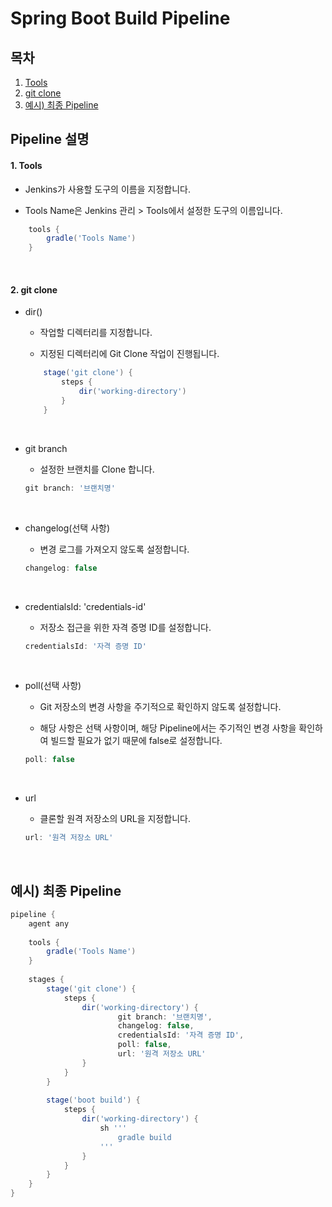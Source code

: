 # Spring Boot Build Pipeline

## 목차

1. [Tools](#1-tools)
2. [git clone](#2-git-clone)
3. [예시) 최종 Pipeline](#예시-최종-pipeline)

## Pipeline 설명

#### 1. Tools

- Jenkins가 사용할 도구의 이름을 지정합니다.

- Tools Name은 Jenkins 관리 > Tools에서 설정한 도구의 이름입니다.

```groovy
    tools {
        gradle('Tools Name')
    }
```

<br>

#### 2. git clone

- dir()

    - 작업할 디렉터리를 지정합니다.

    - 지정된 디렉터리에 Git Clone 작업이 진행됩니다.

    ```groovy
        stage('git clone') {
            steps {
                dir('working-directory')
            }
        }
    ```

<br>

- git branch

    - 설정한 브랜치를 Clone 합니다.

    ```groovy
    git branch: '브랜치명'
    ```

<br>

- changelog(선택 사항)

    - 변경 로그를 가져오지 않도록 설정합니다.

    ```groovy
    changelog: false
    ```

<br>

- credentialsId: 'credentials-id'

    - 저장소 접근을 위한 자격 증명 ID를 설정합니다.

    ```groovy
    credentialsId: '자격 증명 ID'
    ```

<br>

- poll(선택 사항)

    - Git 저장소의 변경 사항을 주기적으로 확인하지 않도록 설정합니다.

    - 해당 사항은 선택 사항이며, 해당 Pipeline에서는 주기적인 변경 사항을 확인하여 빌드할 필요가 없기 때문에 false로 설정합니다.

    ```groovy
    poll: false
    ```

<br>

- url

    - 클론할 원격 저장소의 URL을 지정합니다.

    ```groovy
    url: '원격 저장소 URL'
    ```

<br/>

## 예시) 최종 Pipeline

```groovy
pipeline {
    agent any
    
    tools {
        gradle('Tools Name')
    }
    
    stages {
        stage('git clone') {
            steps {
                dir('working-directory') {
                        git branch: '브랜치명',
                        changelog: false,
                        credentialsId: '자격 증명 ID',
                        poll: false,
                        url: '원격 저장소 URL'
                }
            }
        }
        
        stage('boot build') {
            steps {
                dir('working-directory') {
                    sh '''
                        gradle build
                    '''
                }
            }
        }
    }
}
```
